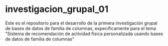 # investigacion_grupal_01
Este es el repositorio para el desarrollo de la primera investigación grupal de bases de datos de familia de columnas, específicamente para el tema "Sistema de recomendación de actividad física personalizada usando bases de datos de familia de columnas"
